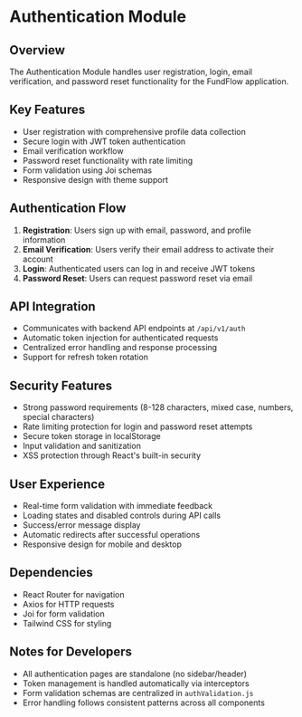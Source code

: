 # Authentication Module

## Overview
The Authentication Module handles user registration, login, email verification, and password reset functionality for the FundFlow application.

## Key Features
- User registration with comprehensive profile data collection
- Secure login with JWT token authentication
- Email verification workflow
- Password reset functionality with rate limiting
- Form validation using Joi schemas
- Responsive design with theme support

## Authentication Flow
1. **Registration**: Users sign up with email, password, and profile information
2. **Email Verification**: Users verify their email address to activate their account
3. **Login**: Authenticated users can log in and receive JWT tokens
4. **Password Reset**: Users can request password reset via email

## API Integration
- Communicates with backend API endpoints at `/api/v1/auth`
- Automatic token injection for authenticated requests
- Centralized error handling and response processing
- Support for refresh token rotation

## Security Features
- Strong password requirements (8-128 characters, mixed case, numbers, special characters)
- Rate limiting protection for login and password reset attempts
- Secure token storage in localStorage
- Input validation and sanitization
- XSS protection through React's built-in security

## User Experience
- Real-time form validation with immediate feedback
- Loading states and disabled controls during API calls
- Success/error message display
- Automatic redirects after successful operations
- Responsive design for mobile and desktop

## Dependencies
- React Router for navigation
- Axios for HTTP requests
- Joi for form validation
- Tailwind CSS for styling

## Notes for Developers
- All authentication pages are standalone (no sidebar/header)
- Token management is handled automatically via interceptors
- Form validation schemas are centralized in `authValidation.js`
- Error handling follows consistent patterns across all components 